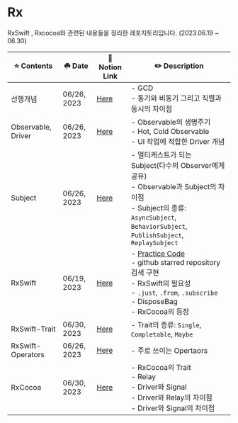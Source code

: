 # Rx 
RxSwift , Rxcocoa와 관련된 내용들을 정리한 레포지토리입니다. (2023.06.19 ~ 06.30)<br>

| ⭐️ Contents | ☘️ Date | 🔗 Notion Link | ✏️ Description |
|-|-|-|-|
| 선행개념 | 06/26, 2023 | [Here](https://www.notion.so/RxSwift-GCD-d570167075974740843976101075b63d?pvs=4) | - GCD <br> - 동기와 비동기 그리고 직렬과 동시의 차이점 |
| Observable, Driver | 06/26, 2023 | [Here](https://www.notion.so/Observable-Driver-4ac5a19721874a5fb5f2380ed7cbceb8?pvs=4) | - Observable의 생명주기 <br> - Hot, Cold Observable <br> - UI 작업에 적합한 Driver 개념 |
| Subject | 06/26, 2023 | [Here](https://www.notion.so/Subject-5e4b07b38478464f959b9008c9ae452a?pvs=4) | - 멀티캐스트가 되는 Subject(다수의 Observer에게 공유) <br> - Observable과 Subject의 차이점 <br> - Subject의 종류: `AsyncSubject`, `BehaviorSubject`, `PublishSubject`, `ReplaySubject` |
| RxSwift | 06/19, 2023 | [Here](https://www.notion.so/RxSwift-44feac5a37f346dab7f8875b06ebf3c1?pvs=4) | - [Practice Code](https://github.com/DKS-wift/Rx/tree/main/RxSwift) <br> - github starred repository 검색 구현 <br> - RxSwift의 필요성 <br> - `.just`, `.from`, `.subscribe` <br> - DisposeBag <br> - RxCocoa의 등장 |
| RxSwift-Trait | 06/30, 2023 | [Here](https://www.notion.so/RxSwift-Trait-2517f5fb8bc9490e8436a4ca0b96aeee?pvs=4) | - Trait의 종류: `Single`, `Completable`, `Maybe` |
| RxSwift-Operators | 06/26, 2023 | [Here](https://www.notion.so/RxSwift-Operators-2890b5f5e0d24536a15ec0478249fbf4?pvs=4) | - 주로 쓰이는 Opertaors |
| RxCocoa | 06/30, 2023 | [Here](https://www.notion.so/RxCocoa-Trait-Relay-Driver-Signal-008f9a7173634d538bef1b2cfc28e050?pvs=4) | - RxCocoa의 Trait <br> - Relay <br> - Driver와 Signal <br> - Driver와 Relay의 차이점 <br> - Driver와 Signal의 차이점 |
